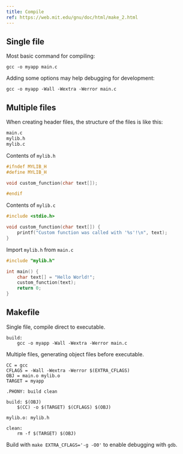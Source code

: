 ```yaml
---
title: Compile
ref: https://web.mit.edu/gnu/doc/html/make_2.html
---
```


## Single file

Most basic command for compiling:

```shell
gcc -o myapp main.c
```

Adding some options may help debugging for development:

```shell
gcc -o myapp -Wall -Wextra -Werror main.c
```

## Multiple files

When creating header files, the structure of the files is like this:

```txt
main.c
mylib.h
mylib.c
```

Contents of `mylib.h`

```c
#ifndef MYLIB_H
#define MYLIB_H

void custom_function(char text[]);

#endif
```

Contents of `mylib.c`

```c
#include <stdio.h>

void custom_function(char text[]) {
    printf("Custom function was called with '%s'!\n", text);
}
```

Import `mylib.h` from `main.c`

```c
#include "mylib.h"

int main() {
    char text[] = "Hello World!";
    custom_function(text);
    return 0;
}
```

## Makefile

Single file, compile direct to executable.

```shell
build:
	gcc -o myapp -Wall -Wextra -Werror main.c
```

Multiple files, generating object files before executable.

```make
CC = gcc
CFLAGS = -Wall -Wextra -Werror $(EXTRA_CFLAGS)
OBJ = main.o mylib.o
TARGET = myapp

.PHONY: build clean

build: $(OBJ)
	$(CC) -o $(TARGET) $(CFLAGS) $(OBJ)

mylib.o: mylib.h

clean:
	rm -f $(TARGET) $(OBJ)
```

Build with `make EXTRA_CFLAGS='-g -O0'` to enable debugging with `gdb`.
